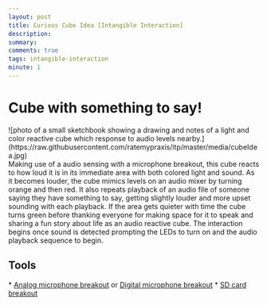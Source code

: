 ```yaml
---
layout: post
title: Curious Cube Idea [Intangible Interaction]
description: 
summary: 
comments: true
tags: intangible-interaction
minute: 1
---
```


<h1>Cube with something to say!</h1>
![photo of a small sketchbook showing a drawing and notes of a light and color reactive cube which response to audio levels nearby.](https://raw.githubusercontent.com/ratemypraxis/itp/master/media/cubeIdea.jpg)  
<br>
Making use of a audio sensing with a microphone breakout, this cube reacts to how loud it is in its immediate area with both colored light and sound. As 
it becomes louder, the cube mimics levels on an audio mixer by turning orange and then red. It also repeats playback of an audio file of someone saying
they have something to say, getting slightly louder and more upset sounding with each playback. If the area gets quieter with time the cube turns green before
thanking everyone for making space for it to speak and sharing a fun story about life as an audio reactive cube. The interaction begins once sound is detected 
prompting the LEDs to turn on and the audio playback sequence to begin. 

<h2> Tools </h2>
* <a href ="https://www.adafruit.com/product/2716">Analog microphone breakout</a> or <a href ="https://www.adafruit.com/product/3421">Digital microphone breakout</a>
* <a href ="https://www.adafruit.com/product/3968>Speaker</a>
* <a href = "https://itp.nyu.edu/er/equipment.php?model=1214&inShop> SD card breakout</a>
